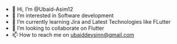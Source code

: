 - 👋 Hi, I’m @Ubaid-Asim12
- 👀 I’m interested in Software development
- 🌱 I’m currently learning Jira and Latest Technologies like FLutter
- 💞️ I’m looking to collaborate on Flutter
- 📫 How to reach me on ubaiddevsinn@gmail.com

<!---
Ubaid-Asim12/Ubaid-Asim12 is a ✨ special ✨ repository because its `README.md` (this file) appears on your GitHub profile.
You can click the Preview link to take a look at your changes.
--->
